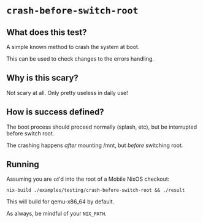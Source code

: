 `crash-before-switch-root`
==========================

What does this test?
--------------------

A simple known method to crash the system at boot.

This can be used to check changes to the errors handling.


Why is this scary?
------------------

Not scary at all. Only pretty useless in daily use!


How is success defined?
-----------------------

The boot process should proceed normally (splash, etc), but be
interrupted before switch root.

The crashing happens *after* mounting /mnt, but *before* switching root.


Running
-------

Assuming you are `cd`'d into the root of a Mobile NixOS checkout:

```
nix-build ./examples/testing/crash-before-switch-root && ./result
```

This will build for qemu-x86_64 by default.

As always, be mindful of your `NIX_PATH`.
